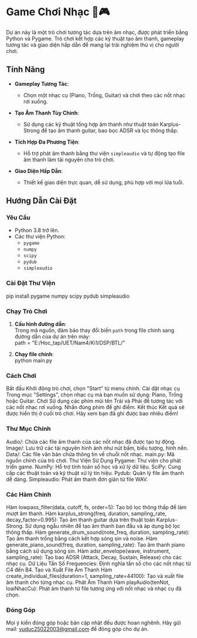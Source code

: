 # Game Chơi Nhạc 🎵🎮

Dự án này là một trò chơi tương tác dựa trên âm nhạc, được phát triển bằng Python và Pygame. Trò chơi kết hợp các kỹ thuật tạo âm thanh, gameplay tương tác và giao diện hấp dẫn để mang lại trải nghiệm thú vị cho người chơi.

## Tính Năng

- **Gameplay Tương Tác**: 
  - Chọn một nhạc cụ (Piano, Trống, Guitar) và chơi theo các nốt nhạc rơi xuống.
  
- **Tạo Âm Thanh Tùy Chỉnh**: 
  - Sử dụng các kỹ thuật tổng hợp âm thanh như thuật toán Karplus-Strong để tạo âm thanh guitar, bao bọc ADSR và lọc thông thấp.
  
- **Tích Hợp Đa Phương Tiện**: 
  - Hỗ trợ phát âm thanh bằng thư viện `simpleaudio` và tự động tạo file âm thanh làm tài nguyên cho trò chơi.
  
- **Giao Diện Hấp Dẫn**: 
  - Thiết kế giao diện trực quan, dễ sử dụng, phù hợp với mọi lứa tuổi.

## Hướng Dẫn Cài Đặt

### Yêu Cầu

- Python 3.8 trở lên.
- Các thư viện Python:
  - `pygame`
  - `numpy`
  - `scipy`
  - `pydub`
  - `simpleaudio`

### Cài Đặt Thư Viện
pip install pygame numpy scipy pydub simpleaudio

### Chạy Trò Chơi

1. **Cấu hình đường dẫn**:  
   Trong mã nguồn, đảm bảo thay đổi biến `path` trong file chính sang đường dẫn của dự án trên máy:  
   path = "E:/Hoc_tap/UET/Nam4/Ki1/DSP/BTL/"

1. **Chạy file chính**:  
  python main.py

### Cách Chơi
Bắt đầu
Khởi động trò chơi, chọn "Start" từ menu chính.
Cài đặt nhạc cụ
Trong mục "Settings", chọn nhạc cụ mà bạn muốn sử dụng: Piano, Trống hoặc Guitar.
Chơi
Sử dụng các phím mũi tên Trái và Phải để tương tác với các nốt nhạc rơi xuống.
Nhấn đúng phím để ghi điểm.
Kết thúc
Kết quả sẽ được hiển thị ở cuối trò chơi. Hãy xem bạn đã ghi được bao nhiêu điểm!


### Thư Mục Chính
Audio/: Chứa các file âm thanh của các nốt nhạc đã được tạo tự động.
Image/: Lưu trữ các tài nguyên hình ảnh như nút bấm, biểu tượng, hình nền.
Data/: Các file văn bản chứa thông tin về chuỗi nốt nhạc.
main.py: Mã nguồn chính của trò chơi.
Thư Viện Sử Dụng
Pygame: Thư viện cho phát triển game.
NumPy: Hỗ trợ tính toán số học và xử lý dữ liệu.
SciPy: Cung cấp các thuật toán và kỹ thuật xử lý tín hiệu.
Pydub: Quản lý file âm thanh dễ dàng.
Simpleaudio: Phát âm thanh đơn giản từ file WAV.


### Các Hàm Chính
Hàm lowpass_filter(data, cutoff, fs, order=5): Tạo bộ lọc thông thấp để làm mượt âm thanh.
Hàm karplus_strong(freq, duration, sampling_rate, decay_factor=0.995):
Tạo âm thanh guitar dựa trên thuật toán Karplus-Strong.
Sử dụng ngẫu nhiên để tạo âm thanh ban đầu và áp dụng bộ lọc thông thấp.
Hàm generate_drum_sound(note_freq, duration, sampling_rate):
Tạo âm thanh trống bằng cách kết hợp sóng sin và noise.
Hàm generate_piano_sound(freq, duration, sampling_rate):
Tạo âm thanh piano bằng cách sử dụng sóng sin.
Hàm adsr_envelope(wave, instrument, sampling_rate):
Tạo bao ADSR (Attack, Decay, Sustain, Release) cho các nhạc cụ.
Dữ Liệu Tần Số
Frequencies: Định nghĩa tần số cho các nốt nhạc từ C4 đến B4.
Tạo và Xuất File Âm Thanh
Hàm create_individual_files(duration=1, sampling_rate=44100):
Tạo và xuất file âm thanh cho từng nhạc cụ.
Phát Âm Thanh
Hàm playAudio(tenNot, loaiNhacCu):
Phát âm thanh từ file tương ứng với nốt nhạc và nhạc cụ đã chọn.

### Đóng Góp
Mọi ý kiến đóng góp hoặc bản cập nhật đều được hoan nghênh. Hãy gửi mail: vuduc25022003@gmail.com để đóng góp cho dự án.
